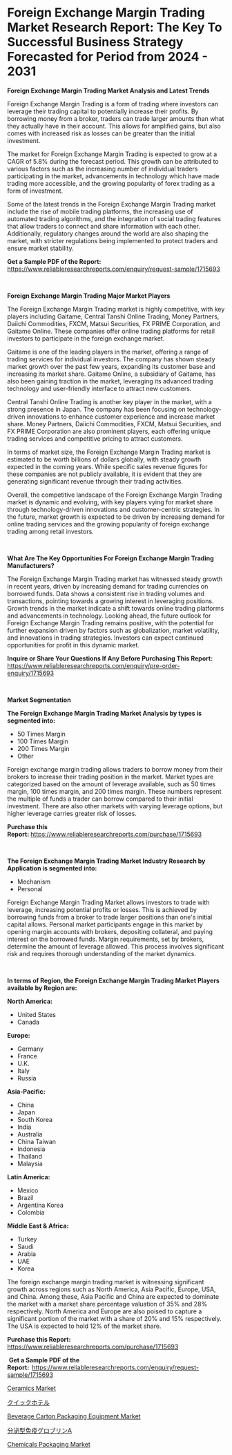 <p><h1>Foreign Exchange Margin Trading Market Research Report: The Key To Successful Business Strategy Forecasted for Period from 2024 - 2031</h1></p><p><strong>Foreign Exchange Margin Trading Market Analysis and Latest Trends</strong></p>
<p><p>Foreign Exchange Margin Trading is a form of trading where investors can leverage their trading capital to potentially increase their profits. By borrowing money from a broker, traders can trade larger amounts than what they actually have in their account. This allows for amplified gains, but also comes with increased risk as losses can be greater than the initial investment.</p><p>The market for Foreign Exchange Margin Trading is expected to grow at a CAGR of 5.8% during the forecast period. This growth can be attributed to various factors such as the increasing number of individual traders participating in the market, advancements in technology which have made trading more accessible, and the growing popularity of forex trading as a form of investment.</p><p>Some of the latest trends in the Foreign Exchange Margin Trading market include the rise of mobile trading platforms, the increasing use of automated trading algorithms, and the integration of social trading features that allow traders to connect and share information with each other. Additionally, regulatory changes around the world are also shaping the market, with stricter regulations being implemented to protect traders and ensure market stability.</p></p>
<p><strong>Get a Sample PDF of the Report:&nbsp;</strong> <a href="https://www.reliableresearchreports.com/enquiry/request-sample/1715693">https://www.reliableresearchreports.com/enquiry/request-sample/1715693</a></p>
<p>&nbsp;</p>
<p><strong>Foreign Exchange Margin Trading Major Market Players</strong></p>
<p><p>The Foreign Exchange Margin Trading market is highly competitive, with key players including Gaitame, Central Tanshi Online Trading, Money Partners, Daiichi Commodities, FXCM, Matsui Securities, FX PRIME Corporation, and Gaitame Online. These companies offer online trading platforms for retail investors to participate in the foreign exchange market.</p><p>Gaitame is one of the leading players in the market, offering a range of trading services for individual investors. The company has shown steady market growth over the past few years, expanding its customer base and increasing its market share. Gaitame Online, a subsidiary of Gaitame, has also been gaining traction in the market, leveraging its advanced trading technology and user-friendly interface to attract new customers.</p><p>Central Tanshi Online Trading is another key player in the market, with a strong presence in Japan. The company has been focusing on technology-driven innovations to enhance customer experience and increase market share. Money Partners, Daiichi Commodities, FXCM, Matsui Securities, and FX PRIME Corporation are also prominent players, each offering unique trading services and competitive pricing to attract customers.</p><p>In terms of market size, the Foreign Exchange Margin Trading market is estimated to be worth billions of dollars globally, with steady growth expected in the coming years. While specific sales revenue figures for these companies are not publicly available, it is evident that they are generating significant revenue through their trading activities.</p><p>Overall, the competitive landscape of the Foreign Exchange Margin Trading market is dynamic and evolving, with key players vying for market share through technology-driven innovations and customer-centric strategies. In the future, market growth is expected to be driven by increasing demand for online trading services and the growing popularity of foreign exchange trading among retail investors.</p></p>
<p>&nbsp;</p>
<p><strong>What Are The Key Opportunities For Foreign Exchange Margin Trading Manufacturers?</strong></p>
<p><p>The Foreign Exchange Margin Trading market has witnessed steady growth in recent years, driven by increasing demand for trading currencies on borrowed funds. Data shows a consistent rise in trading volumes and transactions, pointing towards a growing interest in leveraging positions. Growth trends in the market indicate a shift towards online trading platforms and advancements in technology. Looking ahead, the future outlook for Foreign Exchange Margin Trading remains positive, with the potential for further expansion driven by factors such as globalization, market volatility, and innovations in trading strategies. Investors can expect continued opportunities for profit in this dynamic market.</p></p>
<p><strong>Inquire or Share Your Questions If Any Before Purchasing This Report:</strong> <a href="https://www.reliableresearchreports.com/enquiry/pre-order-enquiry/1715693">https://www.reliableresearchreports.com/enquiry/pre-order-enquiry/1715693</a></p>
<p>&nbsp;</p>
<p><strong>Market Segmentation</strong></p>
<p><strong>The Foreign Exchange Margin Trading Market Analysis by types is segmented into:</strong></p>
<p><ul><li>50 Times Margin</li><li>100 Times Margin</li><li>200 Times Margin</li><li>Other</li></ul></p>
<p><p>Foreign exchange margin trading allows traders to borrow money from their brokers to increase their trading position in the market. Market types are categorized based on the amount of leverage available, such as 50 times margin, 100 times margin, and 200 times margin. These numbers represent the multiple of funds a trader can borrow compared to their initial investment. There are also other markets with varying leverage options, but higher leverage carries greater risk of losses.</p></p>
<p><strong>Purchase this Report:&nbsp;</strong><a href="https://www.reliableresearchreports.com/purchase/1715693">https://www.reliableresearchreports.com/purchase/1715693</a></p>
<p>&nbsp;</p>
<p><strong>The Foreign Exchange Margin Trading Market Industry Research by Application is segmented into:</strong></p>
<p><ul><li>Mechanism</li><li>Personal</li></ul></p>
<p><p>Foreign Exchange Margin Trading Market allows investors to trade with leverage, increasing potential profits or losses. This is achieved by borrowing funds from a broker to trade larger positions than one's initial capital allows. Personal market participants engage in this market by opening margin accounts with brokers, depositing collateral, and paying interest on the borrowed funds. Margin requirements, set by brokers, determine the amount of leverage allowed. This process involves significant risk and requires thorough understanding of the market dynamics.</p></p>
<p>&nbsp;</p>
<p><strong>In terms of Region, the Foreign Exchange Margin Trading Market Players available by Region are:</strong></p>
<p>
    <p> <strong> North America: </strong>
        <ul>
            <li>United States</li>
            <li>Canada</li>
        </ul>
        </p> 
    <p> <strong> Europe: </strong>
        <ul>
            <li>Germany</li>
            <li>France</li>
            <li>U.K.</li>
            <li>Italy</li>
            <li>Russia</li>
        </ul>
        </p> 
    <p> <strong> Asia-Pacific: </strong>
        <ul>
            <li>China</li>
            <li>Japan</li>
            <li>South Korea</li>
            <li>India</li>
            <li>Australia</li>
            <li>China Taiwan</li>
            <li>Indonesia</li>
            <li>Thailand</li>
            <li>Malaysia</li>
        </ul>
        </p> 
    <p> <strong> Latin America: </strong>
        <ul>
            <li>Mexico</li>
            <li>Brazil</li>
            <li>Argentina Korea</li>
            <li>Colombia</li>
        </ul>
        </p> 
    <p> <strong> Middle East & Africa: </strong>
        <ul>
            <li>Turkey</li>
            <li>Saudi</li>
            <li>Arabia</li>
            <li>UAE</li>
            <li>Korea</li>
        </ul>
    </p>
    </p>
<p><p>The foreign exchange margin trading market is witnessing significant growth across regions such as North America, Asia Pacific, Europe, USA, and China. Among these, Asia Pacific and China are expected to dominate the market with a market share percentage valuation of 35% and 28% respectively. North America and Europe are also poised to capture a significant portion of the market with a share of 20% and 15% respectively. The USA is expected to hold 12% of the market share.</p></p>
<p><strong>Purchase this Report: </strong><a href="https://www.reliableresearchreports.com/purchase/1715693">https://www.reliableresearchreports.com/purchase/1715693</a></p>
<p>&nbsp;<strong>Get a Sample PDF of the Report:&nbsp;&nbsp;</strong><a href="https://www.reliableresearchreports.com/enquiry/request-sample/1715693">https://www.reliableresearchreports.com/enquiry/request-sample/1715693</a></p>
<p><strong></strong></p>
<p><p><a href="https://view.publitas.com/reportprime-1/ceramics-market-size-reflecting-a-forecast-till-2031-market-by-type-by-application-and-by-geography/">Ceramics Market</a></p><p><a href="https://medium.com/@samirmayert1/%E3%82%AF%E3%82%A4%E3%83%83%E3%82%AF%E3%83%9B%E3%83%86%E3%83%AB%E5%B8%82%E5%A0%B4%E3%82%B7%E3%82%A7%E3%82%A2%E3%81%AE%E9%80%B2%E5%8C%96%E3%81%A8%E5%B8%82%E5%A0%B4%E6%88%90%E9%95%B7%E5%8B%95%E5%90%912024%E5%B9%B4%E3%81%8B%E3%82%892031%E5%B9%B4%E3%81%BE%E3%81%A7-df4744f73ab4">クイックホテル</a></p><p><a href="https://pretty-mail-caf.notion.site/Beverage-Carton-Packaging-Equipment-Market-Research-Report-Reveals-The-Latest-Trends-And-Opportuniti-5819278cc79643bc9617c2bb4c11c697">Beverage Carton Packaging Equipment Market</a></p><p><a href="https://medium.com/@samirmayert1/%E5%88%86%E6%B3%8C%E5%9E%8B%E5%85%8D%E7%96%AB%E3%82%B0%E3%83%AD%E3%83%96%E3%83%AA%E3%83%B3a%E5%B8%82%E5%A0%B4%E3%81%AF-%E3%82%B7%E3%82%A7%E3%82%A2-%E3%82%B5%E3%82%A4%E3%82%BA-2031%E5%B9%B4%E3%81%BE%E3%81%A7%E3%81%AE%E4%BA%88%E6%B8%AC%E3%81%AB%E7%84%A6%E7%82%B9%E3%82%92%E5%BD%93%E3%81%A6%E3%81%A6%E3%81%84%E3%81%BE%E3%81%99-6c39b51a4356">分泌型免疫グロブリンA</a></p><p><a href="https://view.publitas.com/reportprime-1/chemicals-packaging-market-size-and-examines-its-market-scope-with-a-primary-focus-on-growth-opportunities-and-forecasted-trends-spanning-from-2024-to-2031/">Chemicals Packaging Market</a></p></p>